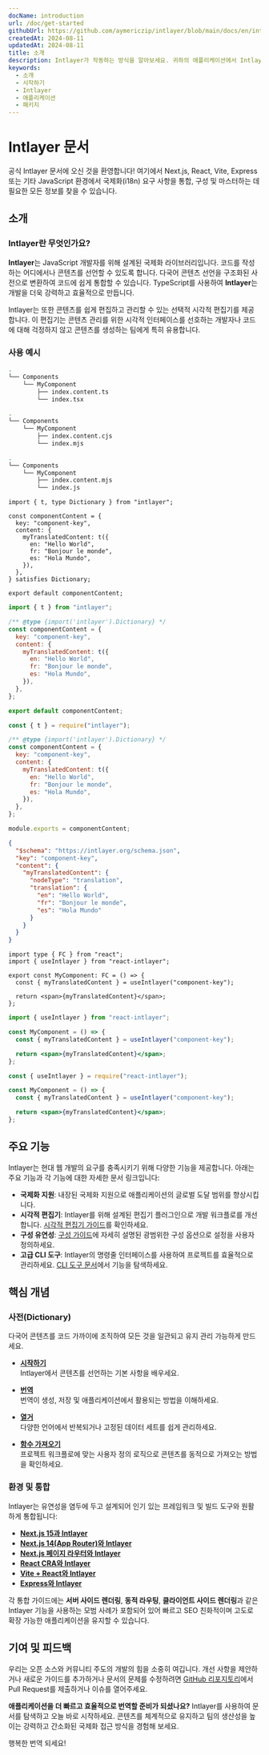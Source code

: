 ```yaml
---
docName: introduction
url: /doc/get-started
githubUrl: https://github.com/aymericzip/intlayer/blob/main/docs/en/introduction.md
createdAt: 2024-08-11
updatedAt: 2024-08-11
title: 소개
description: Intlayer가 작동하는 방식을 알아보세요. 귀하의 애플리케이션에서 Intlayer가 사용하는 단계를 확인하세요. 다양한 패키지가 하는 일을 확인하세요.
keywords:
  - 소개
  - 시작하기
  - Intlayer
  - 애플리케이션
  - 패키지
---
```


# Intlayer 문서

공식 Intlayer 문서에 오신 것을 환영합니다! 여기에서 Next.js, React, Vite, Express 또는 기타 JavaScript 환경에서 국제화(i18n) 요구 사항을 통합, 구성 및 마스터하는 데 필요한 모든 정보를 찾을 수 있습니다.

## 소개

### Intlayer란 무엇인가요?

**Intlayer**는 JavaScript 개발자를 위해 설계된 국제화 라이브러리입니다. 코드를 작성하는 어디에서나 콘텐츠를 선언할 수 있도록 합니다. 다국어 콘텐츠 선언을 구조화된 사전으로 변환하여 코드에 쉽게 통합할 수 있습니다. TypeScript를 사용하여 **Intlayer**는 개발을 더욱 강력하고 효율적으로 만듭니다.

Intlayer는 또한 콘텐츠를 쉽게 편집하고 관리할 수 있는 선택적 시각적 편집기를 제공합니다. 이 편집기는 콘텐츠 관리를 위한 시각적 인터페이스를 선호하는 개발자나 코드에 대해 걱정하지 않고 콘텐츠를 생성하는 팀에게 특히 유용합니다.

### 사용 예시

```bash codeFormat="typescript"
.
└── Components
    └── MyComponent
        ├── index.content.ts
        └── index.tsx
```

```bash codeFormat="commonjs"
.
└── Components
    └── MyComponent
        ├── index.content.cjs
        └── index.mjs
```

```bash codeFormat="esm"
.
└── Components
    └── MyComponent
        ├── index.content.mjs
        └── index.js
```

```tsx fileName="src/components/MyComponent/index.content.ts" contentDeclarationFormat="typescript"
import { t, type Dictionary } from "intlayer";

const componentContent = {
  key: "component-key",
  content: {
    myTranslatedContent: t({
      en: "Hello World",
      fr: "Bonjour le monde",
      es: "Hola Mundo",
    }),
  },
} satisfies Dictionary;

export default componentContent;
```

```javascript fileName="src/components/MyComponent/index.content.mjs" contentDeclarationFormat="esm"
import { t } from "intlayer";

/** @type {import('intlayer').Dictionary} */
const componentContent = {
  key: "component-key",
  content: {
    myTranslatedContent: t({
      en: "Hello World",
      fr: "Bonjour le monde",
      es: "Hola Mundo",
    }),
  },
};

export default componentContent;
```

```javascript fileName="src/components/MyComponent/index.content.cjs" contentDeclarationFormat="commonjs"
const { t } = require("intlayer");

/** @type {import('intlayer').Dictionary} */
const componentContent = {
  key: "component-key",
  content: {
    myTranslatedContent: t({
      en: "Hello World",
      fr: "Bonjour le monde",
      es: "Hola Mundo",
    }),
  },
};

module.exports = componentContent;
```

```json fileName="src/components/MyComponent/index.content.json" contentDeclarationFormat="json"
{
  "$schema": "https://intlayer.org/schema.json",
  "key": "component-key",
  "content": {
    "myTranslatedContent": {
      "nodeType": "translation",
      "translation": {
        "en": "Hello World",
        "fr": "Bonjour le monde",
        "es": "Hola Mundo"
      }
    }
  }
}
```

```tsx fileName="src/components/MyComponent/index.tsx" codeFormat="typescript"
import type { FC } from "react";
import { useIntlayer } from "react-intlayer";

export const MyComponent: FC = () => {
  const { myTranslatedContent } = useIntlayer("component-key");

  return <span>{myTranslatedContent}</span>;
};
```

```jsx fileName="src/components/MyComponent/index.mjx" codeFormat="esm"
import { useIntlayer } from "react-intlayer";

const MyComponent = () => {
  const { myTranslatedContent } = useIntlayer("component-key");

  return <span>{myTranslatedContent}</span>;
};
```

```jsx fileName="src/components/MyComponent/index.csx" codeFormat="commonjs"
const { useIntlayer } = require("react-intlayer");

const MyComponent = () => {
  const { myTranslatedContent } = useIntlayer("component-key");

  return <span>{myTranslatedContent}</span>;
};
```

## 주요 기능

Intlayer는 현대 웹 개발의 요구를 충족시키기 위해 다양한 기능을 제공합니다. 아래는 주요 기능과 각 기능에 대한 자세한 문서 링크입니다:

- **국제화 지원**: 내장된 국제화 지원으로 애플리케이션의 글로벌 도달 범위를 향상시킵니다.
- **시각적 편집기**: Intlayer를 위해 설계된 편집기 플러그인으로 개발 워크플로를 개선합니다. [시각적 편집기 가이드](https://github.com/aymericzip/intlayer/blob/main/docs/ko/intlayer_visual_editor.md)를 확인하세요.
- **구성 유연성**: [구성 가이드](https://github.com/aymericzip/intlayer/blob/main/docs/ko/configuration.md)에 자세히 설명된 광범위한 구성 옵션으로 설정을 사용자 정의하세요.
- **고급 CLI 도구**: Intlayer의 명령줄 인터페이스를 사용하여 프로젝트를 효율적으로 관리하세요. [CLI 도구 문서](https://github.com/aymericzip/intlayer/blob/main/docs/ko/intlayer_cli.md)에서 기능을 탐색하세요.

## 핵심 개념

### 사전(Dictionary)

다국어 콘텐츠를 코드 가까이에 조직하여 모든 것을 일관되고 유지 관리 가능하게 만드세요.

- **[시작하기](https://github.com/aymericzip/intlayer/blob/main/docs/ko/dictionary/get_started.md)**  
  Intlayer에서 콘텐츠를 선언하는 기본 사항을 배우세요.

- **[번역](https://github.com/aymericzip/intlayer/blob/main/docs/ko/dictionary/translation.md)**  
  번역이 생성, 저장 및 애플리케이션에서 활용되는 방법을 이해하세요.

- **[열거](https://github.com/aymericzip/intlayer/blob/main/docs/ko/dictionary/enumeration.md)**  
  다양한 언어에서 반복되거나 고정된 데이터 세트를 쉽게 관리하세요.

- **[함수 가져오기](https://github.com/aymericzip/intlayer/blob/main/docs/ko/dictionary/function_fetching.md)**  
  프로젝트 워크플로에 맞는 사용자 정의 로직으로 콘텐츠를 동적으로 가져오는 방법을 확인하세요.

### 환경 및 통합

Intlayer는 유연성을 염두에 두고 설계되어 인기 있는 프레임워크 및 빌드 도구와 원활하게 통합됩니다:

- **[Next.js 15과 Intlayer](https://github.com/aymericzip/intlayer/blob/main/docs/ko/intlayer_with_nextjs_15.md)**
- **[Next.js 14(App Router)와 Intlayer](https://github.com/aymericzip/intlayer/blob/main/docs/ko/intlayer_with_nextjs_14.md)**
- **[Next.js 페이지 라우터와 Intlayer](https://github.com/aymericzip/intlayer/blob/main/docs/ko/intlayer_with_nextjs_page_router.md)**
- **[React CRA와 Intlayer](https://github.com/aymericzip/intlayer/blob/main/docs/ko/intlayer_with_create_react_app.md)**
- **[Vite + React와 Intlayer](https://github.com/aymericzip/intlayer/blob/main/docs/ko/intlayer_with_vite+react.md)**
- **[Express와 Intlayer](https://github.com/aymericzip/intlayer/blob/main/docs/ko/intlayer_with_express.md)**

각 통합 가이드에는 **서버 사이드 렌더링**, **동적 라우팅**, **클라이언트 사이드 렌더링**과 같은 Intlayer 기능을 사용하는 모범 사례가 포함되어 있어 빠르고 SEO 친화적이며 고도로 확장 가능한 애플리케이션을 유지할 수 있습니다.

## 기여 및 피드백

우리는 오픈 소스와 커뮤니티 주도의 개발의 힘을 소중히 여깁니다. 개선 사항을 제안하거나 새로운 가이드를 추가하거나 문서의 문제를 수정하려면 [GitHub 리포지토리](https://github.com/aymericzip/intlayer/blob/main/docs)에서 Pull Request를 제출하거나 이슈를 열어주세요.

**애플리케이션을 더 빠르고 효율적으로 번역할 준비가 되셨나요?** Intlayer를 사용하여 문서를 탐색하고 오늘 바로 시작하세요. 콘텐츠를 체계적으로 유지하고 팀의 생산성을 높이는 강력하고 간소화된 국제화 접근 방식을 경험해 보세요.

행복한 번역 되세요!

